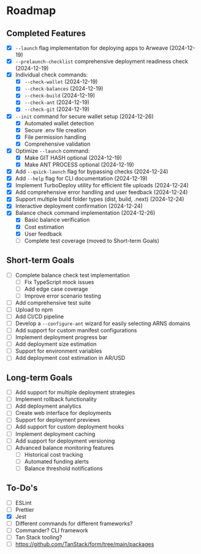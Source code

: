 # Roadmap

## Completed Features
- [x] `--launch` flag implementation for deploying apps to Arweave (2024-12-19)
- [x] `--prelaunch-checklist` comprehensive deployment readiness check (2024-12-19)
- [x] Individual check commands:
  - [x] `--check-wallet` (2024-12-19)
  - [x] `--check-balances` (2024-12-19)
  - [x] `--check-build` (2024-12-19)
  - [x] `--check-ant` (2024-12-19)
  - [x] `--check-git` (2024-12-19)
- [x] `--init` command for secure wallet setup (2024-12-26)
  - [x] Automated wallet detection
  - [x] Secure .env file creation
  - [x] File permission handling
  - [x] Comprehensive validation
- [x] Optimize `--launch` command:
  - [x] Make GIT HASH optional (2024-12-19)
  - [x] Make ANT PROCESS optional (2024-12-19)
- [x] Add `--quick-launch` flag for bypassing checks (2024-12-24)
- [x] Add `--help` flag for CLI documentation (2024-12-19)
- [x] Implement TurboDeploy utility for efficient file uploads (2024-12-24)
- [x] Add comprehensive error handling and user feedback (2024-12-24)
- [x] Support multiple build folder types (dist, build, .next) (2024-12-24)
- [x] Interactive deployment confirmation (2024-12-24)
- [x] Balance check command implementation (2024-12-26)
  - [x] Basic balance verification
  - [x] Cost estimation
  - [x] User feedback
  - [ ] Complete test coverage (moved to Short-term Goals)

## Short-term Goals
- [ ] Complete balance check test implementation
  - [ ] Fix TypeScript mock issues
  - [ ] Add edge case coverage
  - [ ] Improve error scenario testing
- [ ] Add comprehensive test suite
- [ ] Upload to npm
- [ ] Add CI/CD pipeline
- [ ] Develop a `--configure-ant` wizard for easily selecting ARNS domains
- [ ] Add support for custom manifest configurations
- [ ] Implement deployment progress bar
- [ ] Add deployment size estimation
- [ ] Support for environment variables
- [ ] Add deployment cost estimation in AR/USD

## Long-term Goals
- [ ] Add support for multiple deployment strategies
- [ ] Implement rollback functionality
- [ ] Add deployment analytics
- [ ] Create web interface for deployments
- [ ] Support for deployment previews
- [ ] Add support for custom deployment hooks
- [ ] Implement deployment caching
- [ ] Add support for deployment versioning
- [ ] Advanced balance monitoring features
  - [ ] Historical cost tracking
  - [ ] Automated funding alerts
  - [ ] Balance threshold notifications

## To-Do's
- [ ] ESLint
- [ ] Prettier
- [x] Jest
- [ ] Different commands for different frameworks?
- [ ] Commander? CLI framework
- [ ] Tan Stack tooling?
- [ ] https://github.com/TanStack/form/tree/main/packages
